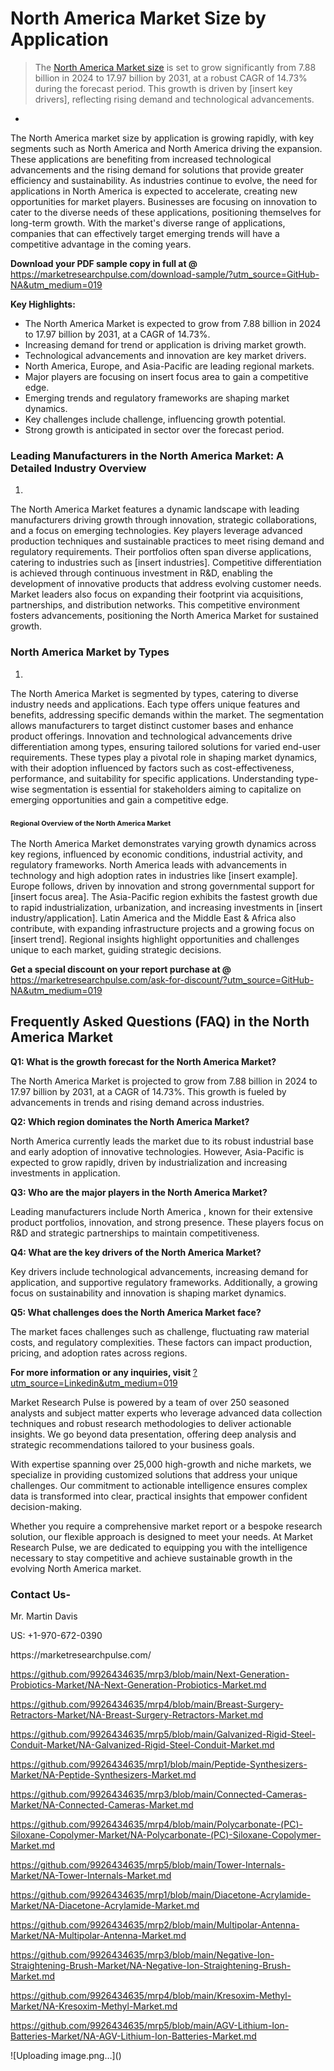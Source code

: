 <h1>North America  Market&nbsp;Size by Application</h1><blockquote><p>The <a href="https://marketresearchpulse.com/download-sample/?utm_source=GitHub-NA&amp;utm_medium=019">North America  Market size</a> is set to grow significantly from 7.88 billion in 2024 to 17.97 billion by 2031, at a robust CAGR of 14.73% during the forecast period. This growth is driven by [insert key drivers], reflecting rising demand and technological advancements.</p></blockquote><ul><li></li></ul><p>The North America  market size by application is growing rapidly, with key segments such as North America  and North America  driving the expansion. These applications are benefiting from increased technological advancements and the rising demand for solutions that provide greater efficiency and sustainability. As industries continue to evolve, the need for applications in North America  is expected to accelerate, creating new opportunities for market players. Businesses are focusing on innovation to cater to the diverse needs of these applications, positioning themselves for long-term growth. With the market's diverse range of applications, companies that can effectively target emerging trends will have a competitive advantage in the coming years.</p><p><strong>Download your PDF sample copy in full at @ </strong><a href="https://marketresearchpulse.com/download-sample/?utm_source=GitHub-NA&amp;utm_medium=019">https://marketresearchpulse.com/download-sample/?utm_source=GitHub-NA&amp;utm_medium=019</a></p><p><strong>Key Highlights: </strong></p><ul><li>The North America  Market is expected to grow from 7.88 billion in 2024 to 17.97 billion by 2031, at a CAGR of 14.73%.</li><li>Increasing demand for trend or application is driving market growth.</li><li>Technological advancements and innovation are key market drivers.</li><li>North America, Europe, and Asia-Pacific are leading regional markets.</li><li>Major players are focusing on insert focus area to gain a competitive edge.</li><li>Emerging trends and regulatory frameworks are shaping market dynamics.</li><li>Key challenges include challenge, influencing growth potential.</li><li>Strong growth is anticipated in sector over the forecast period.</li></ul><h3>Leading Manufacturers in the North America  Market: A Detailed Industry Overview</h3><ol><li></li></ol><div class="flex max-w-full flex-col flex-grow"><div class="min-h-8 text-message flex w-full flex-col items-end gap-2 whitespace-normal break-words [.text-message+&amp;]:mt-5" dir="auto" data-message-author-role="assistant" data-message-id="fd8432e4-4910-450d-b182-61b7bfb0a01f" data-message-model-slug="gpt-4o"><div class="flex w-full flex-col gap-1 empty:hidden first:pt-[3px]"><div class="markdown prose w-full break-words dark:prose-invert light"><p>The North America  Market features a dynamic landscape with leading manufacturers driving growth through innovation, strategic collaborations, and a focus on emerging technologies. Key players leverage advanced production techniques and sustainable practices to meet rising demand and regulatory requirements. Their portfolios often span diverse applications, catering to industries such as [insert industries]. Competitive differentiation is achieved through continuous investment in R&amp;D, enabling the development of innovative products that address evolving customer needs. Market leaders also focus on expanding their footprint via acquisitions, partnerships, and distribution networks. This competitive environment fosters advancements, positioning the North America  Market for sustained growth.</p></div></div></div></div><h3>North America  Market by Types</h3><ol><li></li></ol><div class="flex max-w-full flex-col flex-grow"><div class="min-h-8 text-message flex w-full flex-col items-end gap-2 whitespace-normal break-words [.text-message+&amp;]:mt-5" dir="auto" data-message-author-role="assistant" data-message-id="084470be-0bb7-4664-bddf-5156b4f41249" data-message-model-slug="gpt-4o-mini"><div class="flex w-full flex-col gap-1 empty:hidden first:pt-[3px]"><div class="markdown prose w-full break-words dark:prose-invert light"><p>The North America  Market is segmented by types, catering to diverse industry needs and applications. Each type offers unique features and benefits, addressing specific demands within the market. The segmentation allows manufacturers to target distinct customer bases and enhance product offerings. Innovation and technological advancements drive differentiation among types, ensuring tailored solutions for varied end-user requirements. These types play a pivotal role in shaping market dynamics, with their adoption influenced by factors such as cost-effectiveness, performance, and suitability for specific applications. Understanding type-wise segmentation is essential for stakeholders aiming to capitalize on emerging opportunities and gain a competitive edge.</p></div></div></div></div><h3><span style="font-size: 11px;">Regional Overview of the North America  Market</span></h3><div class="flex max-w-full flex-col flex-grow"><div class="min-h-8 text-message flex w-full flex-col items-end gap-2 whitespace-normal break-words [.text-message+&amp;]:mt-5" dir="auto" data-message-author-role="assistant" data-message-id="e9038762-ce64-4e30-91c9-9bd413514231" data-message-model-slug="gpt-4o-mini"><div class="flex w-full flex-col gap-1 empty:hidden first:pt-[3px]"><div class="markdown prose w-full break-words dark:prose-invert light"><p>The North America  Market demonstrates varying growth dynamics across key regions, influenced by economic conditions, industrial activity, and regulatory frameworks. North America leads with advancements in technology and high adoption rates in industries like [insert example]. Europe follows, driven by innovation and strong governmental support for [insert focus area]. The Asia-Pacific region exhibits the fastest growth due to rapid industrialization, urbanization, and increasing investments in [insert industry/application]. Latin America and the Middle East &amp; Africa also contribute, with expanding infrastructure projects and a growing focus on [insert trend]. Regional insights highlight opportunities and challenges unique to each market, guiding strategic decisions.</p></div></div></div></div><p><strong>Get a special discount on your report purchase at @ </strong><a href="https://marketresearchpulse.com/ask-for-discount/?utm_source=GitHub-NA&amp;utm_medium=019">https://marketresearchpulse.com/ask-for-discount/?utm_source=GitHub-NA&amp;utm_medium=019</a></p><h2>Frequently Asked Questions (FAQ) in the North America  Market</h2><p><strong>Q1: What is the growth forecast for the North America  Market?</strong></p><p>The North America  Market is projected to grow from 7.88 billion in 2024 to 17.97 billion by 2031, at a CAGR of 14.73%. This growth is fueled by advancements in trends and rising demand across industries.</p><p><strong>Q2: Which region dominates the North America  Market?</strong></p><p>North America currently leads the market due to its robust industrial base and early adoption of innovative technologies. However, Asia-Pacific is expected to grow rapidly, driven by industrialization and increasing investments in application.</p><p><strong>Q3: Who are the major players in the North America  Market?</strong></p><p>Leading manufacturers include North America , known for their extensive product portfolios, innovation, and strong presence. These players focus on R&amp;D and strategic partnerships to maintain competitiveness.</p><p><strong>Q4: What are the key drivers of the North America  Market?</strong></p><p>Key drivers include technological advancements, increasing demand for application, and supportive regulatory frameworks. Additionally, a growing focus on sustainability and innovation is shaping market dynamics.</p><p><strong>Q5: What challenges does the North America  Market face?</strong></p><p>The market faces challenges such as challenge, fluctuating raw material costs, and regulatory complexities. These factors can impact production, pricing, and adoption rates across regions.</p><p><strong>For more information or any inquiries, visit&nbsp;</strong><a href="?utm_source=Linkedin&utm_medium=019">?utm_source=Linkedin&utm_medium=019</a></p><p>Market Research Pulse is powered by a team of over 250 seasoned analysts and subject matter experts who leverage advanced data collection techniques and robust research methodologies to deliver actionable insights. We go beyond data presentation, offering deep analysis and strategic recommendations tailored to your business goals.</p><p>With expertise spanning over 25,000 high-growth and niche markets, we specialize in providing customized solutions that address your unique challenges. Our commitment to actionable intelligence ensures complex data is transformed into clear, practical insights that empower confident decision-making.</p><p>Whether you require a comprehensive market report or a bespoke research solution, our flexible approach is designed to meet your needs. At Market Research Pulse, we are dedicated to equipping you with the intelligence necessary to stay competitive and achieve sustainable growth in the evolving North America  market.</p><h3><strong>Contact Us-</strong></h3><p>Mr. Martin Davis</p><p>US: +1-970-672-0390</p><p>https://marketresearchpulse.com/</p><p><a href="https://github.com/9926434635/mrp3/blob/main/Next-Generation-Probiotics-Market/NA-Next-Generation-Probiotics-Market.md">https://github.com/9926434635/mrp3/blob/main/Next-Generation-Probiotics-Market/NA-Next-Generation-Probiotics-Market.md</a></p><p><a href="https://github.com/9926434635/mrp4/blob/main/Breast-Surgery-Retractors-Market/NA-Breast-Surgery-Retractors-Market.md">https://github.com/9926434635/mrp4/blob/main/Breast-Surgery-Retractors-Market/NA-Breast-Surgery-Retractors-Market.md</a></p><p><a href="https://github.com/9926434635/mrp5/blob/main/Galvanized-Rigid-Steel-Conduit-Market/NA-Galvanized-Rigid-Steel-Conduit-Market.md">https://github.com/9926434635/mrp5/blob/main/Galvanized-Rigid-Steel-Conduit-Market/NA-Galvanized-Rigid-Steel-Conduit-Market.md</a></p><p><a href="https://github.com/9926434635/mrp1/blob/main/Peptide-Synthesizers-Market/NA-Peptide-Synthesizers-Market.md">https://github.com/9926434635/mrp1/blob/main/Peptide-Synthesizers-Market/NA-Peptide-Synthesizers-Market.md</a></p><p><a href="https://github.com/9926434635/mrp3/blob/main/Connected-Cameras-Market/NA-Connected-Cameras-Market.md">https://github.com/9926434635/mrp3/blob/main/Connected-Cameras-Market/NA-Connected-Cameras-Market.md</a></p><p><a href="https://github.com/9926434635/mrp4/blob/main/Polycarbonate-(PC)-Siloxane-Copolymer-Market/NA-Polycarbonate-(PC)-Siloxane-Copolymer-Market.md">https://github.com/9926434635/mrp4/blob/main/Polycarbonate-(PC)-Siloxane-Copolymer-Market/NA-Polycarbonate-(PC)-Siloxane-Copolymer-Market.md</a></p><p><a href="https://github.com/9926434635/mrp5/blob/main/Tower-Internals-Market/NA-Tower-Internals-Market.md">https://github.com/9926434635/mrp5/blob/main/Tower-Internals-Market/NA-Tower-Internals-Market.md</a></p><p><a href="https://github.com/9926434635/mrp1/blob/main/Diacetone-Acrylamide-Market/NA-Diacetone-Acrylamide-Market.md">https://github.com/9926434635/mrp1/blob/main/Diacetone-Acrylamide-Market/NA-Diacetone-Acrylamide-Market.md</a></p><p><a href="https://github.com/9926434635/mrp2/blob/main/Multipolar-Antenna-Market/NA-Multipolar-Antenna-Market.md">https://github.com/9926434635/mrp2/blob/main/Multipolar-Antenna-Market/NA-Multipolar-Antenna-Market.md</a></p><p><a href="https://github.com/9926434635/mrp3/blob/main/Negative-Ion-Straightening-Brush-Market/NA-Negative-Ion-Straightening-Brush-Market.md">https://github.com/9926434635/mrp3/blob/main/Negative-Ion-Straightening-Brush-Market/NA-Negative-Ion-Straightening-Brush-Market.md</a></p><p><a href="https://github.com/9926434635/mrp4/blob/main/Kresoxim-Methyl-Market/NA-Kresoxim-Methyl-Market.md">https://github.com/9926434635/mrp4/blob/main/Kresoxim-Methyl-Market/NA-Kresoxim-Methyl-Market.md</a></p><p><a href="https://github.com/9926434635/mrp5/blob/main/AGV-Lithium-Ion-Batteries-Market/NA-AGV-Lithium-Ion-Batteries-Market.md">https://github.com/9926434635/mrp5/blob/main/AGV-Lithium-Ion-Batteries-Market/NA-AGV-Lithium-Ion-Batteries-Market.md</a></p>
![Uploading image.png…]()
